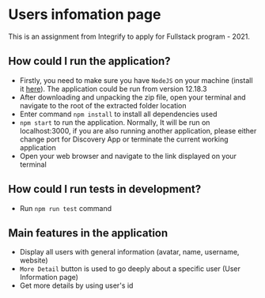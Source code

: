 # Users infomation page

This is an assignment from Integrify to apply for Fullstack program - 2021.

## How could I run the application?

- Firstly, you need to make sure you have `NodeJS` on your machine (install it [here](https://nodejs.org/en/)). The application could be run from version 12.18.3
- After downloading and unpacking the zip file, open your terminal and navigate to the root of the extracted folder location
- Enter command `npm install` to install all dependencies used
- `npm start` to run the application. Normally, It will be run on localhost:3000, if you are also running another application, please either change port for Discovery App or terminate the current working application
- Open your web browser and navigate to the link displayed on your terminal

## How could I run tests in development?

- Run `npm run test` command

## Main features in the application

- Display all users with general information (avatar, name, username, website)
- `More Detail` button is used to go deeply about a specific user (User Information page)
- Get more details by using user's id 
